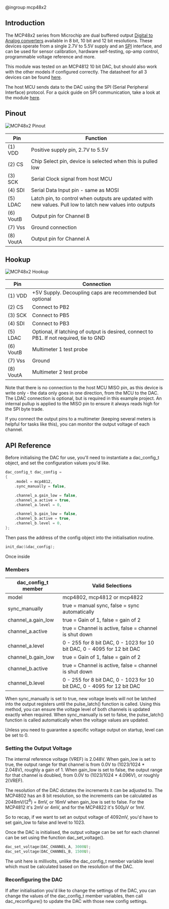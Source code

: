 @ingroup mcp48x2

## Introduction
The MCP48x2 series from Microchip are dual buffered output [Digital to Analog converters][DAC_URL] available in 8 bit, 10 bit and 12 bit resolutions. These devices operate from a single 2.7V to 5.5V supply and an [SPI][SPI_URL] interface, and can be used for sensor calibration, hardware self-testing, op-amp control, programmable voltage reference and  more.

This module was tested on an MCP4812 10 bit DAC, but should also work with the other models if configured correctly. The datasheet for all 3 devices can be found [here][MCP48x2_Datasheet_URL].

The host MCU sends data to the DAC using the SPI (Serial Peripheral Interface) protocol. For a quick guide on SPI communication, take a look at the module [here][SPI_Module_URL].

## Pinout

![MCP48x2 Pinout](./images/mcp48x2_pinout.png)

| Pin       | Function  |
| --------- | --------- |
| (1) VDD   | Positive supply pin, 2.7V to 5.5V |
| (2) CS    | Chip Select pin, device is selected when this is pulled low |
| (3) SCK   | Serial Clock signal from host MCU |
| (4) SDI   | Serial Data Input pin - same as MOSI |
| (5) LDAC  | Latch pin, to control when outputs are updated with new values. Pull low to latch new values into outputs |
| (6) VoutB  | Output pin for Channel B |
| (7) Vss    | Ground connection |
| (8) VoutA  | Output pin for Channel A |

## Hookup

![MCP48x2 Hookup](./images/mcp48x2_hookup.png)

| Pin       | Connection   |
| --------- | ------------ |
| (1) VDD   | +5V Supply. Decoupling caps are recommended but optional |
| (2) CS    | Connect to PB2 |
| (3) SCK   | Connect to PB5 |
| (4) SDI   | Connect to PB3 |
| (5) LDAC  | Optional, if latching of output is desired, connect to PB1. If not required, tie to GND |
| (6) VoutB | Multimeter 1 test probe |
| (7) Vss   | Ground |
| (8) VoutA | Multimeter 2 test probe |

Note that there is no connection to the host MCU MISO pin, as this device is write only - the data only goes in one direction, from the MCU to the DAC. The LDAC connection is optional, but is required in this example project. An internal pullup is applied to the MISO pin to ensure it always reads high for the SPI byte trade. 

If you connect the output pins to a multimeter (keeping several meters is helpful for tasks like this), you can monitor the output voltage of each channel.

## API Reference

Before initialising the DAC for use, you'll need to instantiate a dac_config_t object, and set the configuration values you'd like.

```C
dac_config_t dac_config =
{
	.model = mcp4812,
	.sync_manually = false,

	.channel_a.gain_low = false,
	.channel_a.active = true,
	.channel_a.level = 0,

	.channel_b.gain_low = false,
	.channel_b.active = true,
	.channel_b.level = 0,
};
```

Then pass the address of the config object into the initialisation routine.

```C
init_dac(&dac_config);
```

Once inside

### Members

| dac_config_t member     | Valid Selections    |
| ----------------------- | ------------------- |
| model                   | mcp4802, mcp4812 or mcp4822 |
| sync_manually           | true = manual sync, false = sync automatically |
| channel_a.gain_low 	  | true = Gain of 1, false = gain of 2 |
| channel_a.active        | true = Channel is active, false = channel is shut down |
| channel_a.level         | 0 - 255 for 8 bit DAC, 0 - 1023 for 10 bit DAC, 0 - 4095 for 12 bit DAC |
| channel_b.gain_low 	  | true = Gain of 1, false = gain of 2 |
| channel_b.active        | true = Channel is active, false = channel is shut down |
| channel_b.level         | 0 - 255 for 8 bit DAC, 0 - 1023 for 10 bit DAC, 0 - 4095 for 12 bit DAC |

When sync_manually is set to true, new voltage levels will not be latched into the output registers until the pulse_latch() function is called. Using this method, you can ensure the voltage level of both channels is updated exactly when required. When sync_manually is set to false, the pulse_latch() function is called automatically when the voltage values are updated. 

Unless you need to guarantee a specific voltage output on startup, level can be set to 0.

### Setting the Output Voltage

The internal reference voltage (VREF) is 2.048V. When gain_low is set to true, the output range for that channel is from 0.0V to (1023/1024 * 2.048V), roughly a gain of 1. When gain_low is set to false, the output range for that channel is doubled, from 0.0V to (1023/1024 * 4.096V), or roughly 2(VREF).

The resolution of the DAC dictates the increments it can be adjusted to. The MCP4802 has an 8 bit resolution, so the increments can be calculated as 2048mV/(2<sup>8</sup>) = 8mV, or 16mV when gain_low is set to false. For the MCP4812 it's 2mV or 4mV, and for the MCP4822 it's 500µV or 1mV.

So to recap, if we want to set an output voltage of 4092mV, you'd have to set gain_low to false and level to 1023.

Once the DAC is initialised, the output voltage can be set for each channel can be set using the function dac_set_voltage().

```C
dac_set_voltage(DAC_CHANNEL_A, 3000U);
dac_set_voltage(DAC_CHANNEL_B, 1500U);
```

The unit here is millivolts, unlike the dac_config_t member variable level which must be calculated based on the resolution of the DAC. 

### Reconfiguring the DAC

If after initialisation you'd like to change the settings of the DAC, you can change the values of the dac_config_t member variables, then call dac_reconfigure() to update the DAC with those new config settings. 


[DAC_URL]: https://en.wikipedia.org/wiki/Digital-to-analog_converter
[SPI_URL]: https://en.wikipedia.org/wiki/Serial_Peripheral_Interface
[MCP48x2_Datasheet_URL]: https://ww1.microchip.com/downloads/en/DeviceDoc/20002249B.pdf
[SPI_Module_URL]: https://jason-duffy.github.io/AVRly/html/group__spi.html
